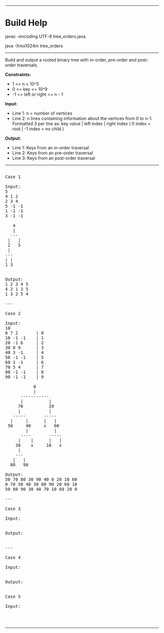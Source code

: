 
***

# Build Help

javac -encoding UTF-8 tree_orders.java

java -Xmx1024m tree_orders

***

Build and output a rooted binary tree with in-order, pre-order and post-order traversals.

**Constraints:** 

  *  1 <= n < 10^5
  *  0 <= key <= 10^9
  * -1 <= left or right <= n - 1

**Input:**  

  * Line 1: n = number of vertices
  * Line 2: n lines containing information 
          about the vertices from 0 to n-1.
          Formatted 3 per line as: 
            key value | left index | right index
            ( 0 index = root | -1 index = no child )

**Output:**

  * Line 1: Keys from an in-order traversal
  * Line 2: Keys from an pre-order traversal
  * Line 3: Keys from an post-order traversal

***

<pre>

Case 1

Input:
5
4 1 2
2 3 4
5 -1 -1
1 -1 -1
3 -1 -1

   4
   |
  --- 
 |   |
 2   5
 |
---
| |
1 3


Output:
1 2 3 4 5
4 2 1 3 5
1 3 2 5 4

---

Case 2

Input:  
10
0 7 2       | 0
10 -1 -1    | 1
20 -1 6     | 2
30 8 9      | 3
40 3 -1     | 4
50 -1 -1    | 5
60 1 -1     | 6
70 5 4      | 7
80 -1 -1    | 8
90 -1 -1    | 9

           0
           |
      -----------
      |          |
     70          20
     |           |
   -----       -----
  |     |      |   |
 50     40     x   60
        |          |
      ----       -----
     |    |      |   |
    30    x     10   x
     |
    ---
   |   |  
  80   90

Output:
50 70 80 30 90 40 0 20 10 60
0 70 50 40 30 80 90 20 60 10
50 80 90 30 40 70 10 60 20 0

---

Case 3

Input: 


Output: 


---

Case 4

Input: 


Output: 


Case 5

Input: 



</pre>

***


